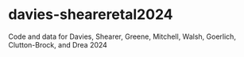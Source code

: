 # davies-sheareretal2024
Code and data for Davies, Shearer, Greene, Mitchell, Walsh, Goerlich, Clutton-Brock, and Drea 2024
